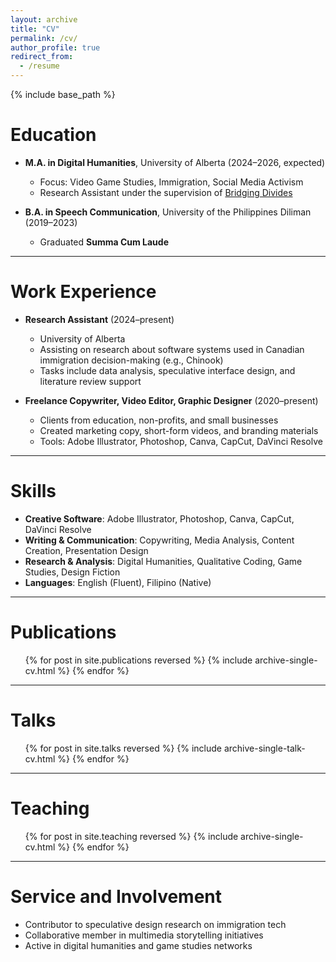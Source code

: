 ```yaml
---
layout: archive
title: "CV"
permalink: /cv/
author_profile: true
redirect_from:
  - /resume
---
```


{% include base_path %}

Education
======
* **M.A. in Digital Humanities**, University of Alberta (2024–2026, expected)  
  * Focus: Video Game Studies, Immigration, Social Media Activism  
  * Research Assistant under the supervision of [Bridging Divides](https://sites.google.com/ualberta.ca/bridgingdividesuofa/home)

* **B.A. in Speech Communication**, University of the Philippines Diliman (2019–2023)  
  * Graduated **Summa Cum Laude**

---

Work Experience
======
* **Research Assistant** (2024–present)  
  * University of Alberta  
  * Assisting on research about software systems used in Canadian immigration decision-making (e.g., Chinook)  
  * Tasks include data analysis, speculative interface design, and literature review support

* **Freelance Copywriter, Video Editor, Graphic Designer** (2020–present)  
  * Clients from education, non-profits, and small businesses  
  * Created marketing copy, short-form videos, and branding materials  
  * Tools: Adobe Illustrator, Photoshop, Canva, CapCut, DaVinci Resolve

---

Skills
======
* **Creative Software**: Adobe Illustrator, Photoshop, Canva, CapCut, DaVinci Resolve  
* **Writing & Communication**: Copywriting, Media Analysis, Content Creation, Presentation Design  
* **Research & Analysis**: Digital Humanities, Qualitative Coding, Game Studies, Design Fiction  
* **Languages**: English (Fluent), Filipino (Native)

---

Publications
======
<ul>{% for post in site.publications reversed %}
  {% include archive-single-cv.html %}
{% endfor %}</ul>

---

Talks
======
<ul>{% for post in site.talks reversed %}
  {% include archive-single-talk-cv.html %}
{% endfor %}</ul>

---

Teaching
======
<ul>{% for post in site.teaching reversed %}
  {% include archive-single-cv.html %}
{% endfor %}</ul>

---

Service and Involvement
======
* Contributor to speculative design research on immigration tech
* Collaborative member in multimedia storytelling initiatives
* Active in digital humanities and game studies networks
